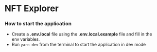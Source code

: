 # NFT Explorer

### How to start the application

- Create a **.env.local** file using the **.env.local.example** file and fill in the env variables.
- Run `yarn dev` from the terminal to start the application in dev mode
